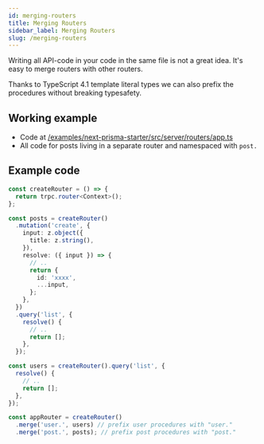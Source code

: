 ```yaml
---
id: merging-routers
title: Merging Routers
sidebar_label: Merging Routers
slug: /merging-routers
---
```


Writing all API-code in your code in the same file is not a great idea. It's easy to merge routers with other routers.

Thanks to TypeScript 4.1 template literal types we can also prefix the procedures without breaking typesafety.

## Working example

- Code at [/examples/next-prisma-starter/src/server/routers/app.ts](https://github.com/trpc/trpc/blob/main/examples/next-prisma-starter/src/server/routers/_app.ts)
- All code for posts living in a separate router and namespaced with `post.`

## Example code

```ts title='server.ts'
const createRouter = () => {
  return trpc.router<Context>();
};

const posts = createRouter()
  .mutation('create', {
    input: z.object({
      title: z.string(),
    }),
    resolve: ({ input }) => {
      // ..
      return {
        id: 'xxxx',
        ...input,
      };
    },
  })
  .query('list', {
    resolve() {
      // ..
      return [];
    },
  });

const users = createRouter().query('list', {
  resolve() {
    // ..
    return [];
  },
});

const appRouter = createRouter()
  .merge('user.', users) // prefix user procedures with "user."
  .merge('post.', posts); // prefix post procedures with "post."
```
